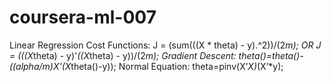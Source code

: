 coursera-ml-007
===============
Linear Regression
Cost Functions: J = (sum(((X * theta) - y).^2))/(2*m); OR
				J = (((X*theta) - y)'*((X*theta) - y))/(2*m);
Gradient Descent: theta()=theta()-((alpha/m)*X'*(X*theta()-y));
Normal Equation: theta=pinv(X’*X)*(X’*y);
